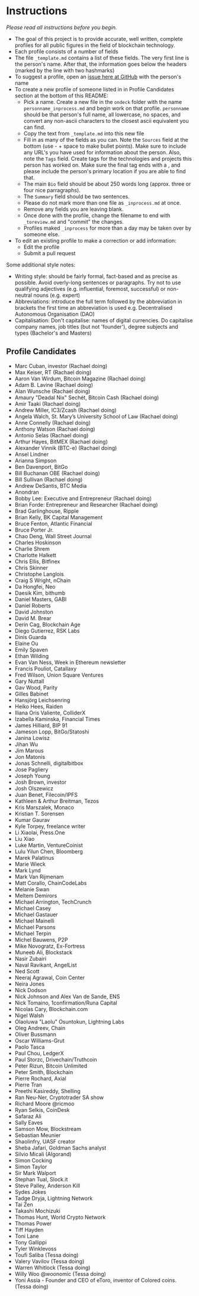 # Instructions

*Please read all instructions before you begin.*

* The goal of this project is to provide accurate, well written, complete profiles for all public figures in the field of blockchain technology.
* Each profile consists of a number of fields 
* The file `_template.md` contains a list of these fields. The very first line is the person's name. After that, the information goes below the headers (marked by the line with two hashmarks) 
* To suggest a profile, open an [issue here at GitHub](https://github.com/EveryBit-com/profiles/issues) with the person's name
* To create a new profile of someone listed in in Profile Candidates section at the bottom of this README:
	* Pick a name. Create a new file in the `ondeck` folder with the name `personname_inprocess.md` and begin work on that profile. `personname` should be that person's full name, all lowercase, no spaces, and convert any non-ascii characters to the closest ascii equivalent you can find. 
	* Copy the text from `_template.md` into this new file
	* Fill in as many of the fields as you can. Note the `Sources` field at the bottom (use - + space to make bullet points). Make sure to include any URL's you have used for information about the person. Also, note the `Tags` field. Create tags for the technologies and projects this person has worked on. Make sure the final tag ends with a , and please include the person's primary location if you are able to find that.
	* The main `Bio` field should be about 250 words long (approx. three or four nice parragraphs).
	* The `Summary` field should be two sentences. 
	* Please do not mark more than one file as `_inprocess.md` at once.
	* Remove any fields you are leaving blank.
	* Once done with the profile, change the filename to end with `_toreview.md` and "commit" the changes.
	* Profiles maked `_inprocess` for more than a day may be taken over by someone else. 
* To edit an existing profile to make a correction or add information:
	* Edit the profile
	* Submit a pull request

Some additional style notes:
* Writing style: should be fairly formal, fact-based and as precise as possible. Avoid overly-long sentences or paragraphs. Try not to use qualifying adjectives (e.g. influential, foremost, successful) or non-neutral nouns (e.g. expert)
* Abbreviations: introduce the full term followed by the abbreviation in brackets the first time an abbreviation is used e.g. Decentralised Autonomous Organisation (DAO)
* Capitalisation: Don't capitalise: names of digital currencies. Do capitalise company names, job titles (but not 'founder'), degree subjects and types (Bachelor's and Masters)



## Profile Candidates

- Marc Cuban, investor (Rachael doing)
- Max Keiser, RT (Rachael doing)
- Aaron Van Wirdum, Bitcoin Magazine (Rachael doing)
- Adam B. Lavine (Rachael doing)
- Alan Wunsche (Rachael doing)
- Amaury "Deadal Nix" Sechét, Bitcoin Cash (Rachael doing)
- Amir Taaki (Rachael doing)
- Andrew Miller, IC3/Zcash (Rachael doing)
- Angela Walch, St. Mary’s University School of Law (Rachael doing)
- Anne Connelly (Rachael doing)
- Anthony Watson (Rachael doing)
- Antonio Selas (Rachael doing)
- Arthur Hayes, BitMEX (Rachael doing)
- Alexander Vinnik (BTC-e) (Rachael doing) 
- Ansel Lindner
- Arianna Simpson
- Ben Davenport, BitGo
- Bill Buchanan OBE (Rachael doing)
- Bill Sullivan (Rachael doing)
- Andrew DeSantis, BTC Media
- Anondran
- Bobby Lee: Executive and Entrepreneur (Rachael doing)
- Brian Forde: Entrepreneur and Researcher (Rachael doing)
- Brad Garlinghouse, Ripple
- Brian Kelly, BK Capital Management
- Bruce Fenton, Atlantic Financial
- Bruce Porter Jr.
- Chao Deng, Wall Street Journal
- Charles Hoskinson
- Charlie Shrem
- Charlotte Halkett
- Chris Ellis, Bitfinex
- Chris Skinner
- Christophe Langlois
- Craig S Wright, nChain
- Da Hongfei, Neo
- Daesik Kim, bithumb
- Daniel Masters, GABI
- Daniel Roberts
- David Johnston
- David M. Brear
- Derin Cag, Blockchain Age
- Diego Gutierrez, RSK Labs
- Dinis Guarda
- Elaine Ou
- Emily Spaven
- Ethan Wilding
- Evan Van Ness, Week in Ethereum newsletter
- Francis Pouliot, Catallaxy
- Fred Wilson, Union Square Ventures
- Gary Nuttall
- Gav Wood, Parity
- Gilles Babinet
- Hansjörg Leichsenring
- Heiko Hees, Raiden&nbsp;
- Iliana Oris Valiente, ColliderX
- Izabella Kaminska, Financial Times
- James Hilliard, BIP 91
- Jameson Lopp, BitGo/Statoshi
- Janina Lowisz
- Jihan Wu
- Jim Marous
- Jon Matonis
- Jonas Schnelli, digitalbitbox
- Jose Pagliery
- Joseph Young
- Josh Brown, investor
- Josh Olszewicz
- Juan Benet, Filecoin/IPFS
- Kathleen &amp; Arthur Breitman, Tezos
- Kris Marszalek, Monaco
- Kristian T. Sorensen
- Kumar Gaurav
- Kyle Torpey, freelance writer
- Li Xiaolai, Press.One
- Liu Xiao
- Luke Martin, VentureCoinist
- Lulu Yilun Chen, Bloomberg
- Marek Palatinus
- Marie Wieck
- Mark Lynd
- Mark Van Rijmenam
- Matt Corallo, ChainCodeLabs
- Melanie Swan
- Meltem Demirors
- Michael Arrington, TechCrunch
- Michael Casey
- Michael Gastauer
- Michael Mainelli
- Michael Parsons
- Michael Terpin
- Michel Bauwens, P2P
- Mike Novogratz, Ex-Fortress
- Muneeb Ali, Blockstack
- Nasir Zubairi
- Naval Ravikant, AngelList
- Ned Scott
- Neeraj Agrawal, Coin Center
- Neira Jones
- Nick Dodson
- Nick Johnson and Alex Van de Sande, ENS
- Nick Tomaino, 1confirmation/Runa Capital
- Nicolas Cary, Blockchain.com
- Nigel Walsh
- Olaoluwa "Laolu" Osuntokun, Lightning Labs
- Oleg Andreev, Chain
- Oliver Bussmann
- Oscar Williams-Grut
- Paolo Tasca
- Paul Chou, LedgerX
- Paul Storzc, Drivechain/Truthcoin
- Peter Rizun, Bitcoin Unlimited
- Peter Smith, Blockchain
- Pierre Rochard, Axial
- Pierre Tran
- Preethi Kasireddy, Shelling
- Ran Neu-Ner, Cryptotrader SA show
- Richard Moore @ricmoo
- Ryan Selkis, CoinDesk
- Safaraz Ali
- Sally Eaves
- Samson Mow,&nbsp;Blockstream
- Sebastian Meunier
- Shaolinfry, UASF creator
- Sheba Jafari, Goldman Sachs analyst
- Silvio Micali (Algorand)
- Simon Cocking
- Simon Taylor
- Sir Mark Walport
- Stephan Tual, Slock.it
- Steve Palley, Anderson Kill
- Sydes Jokes
- Tadge Dryja, Lightning Network
- Tai Zen
- Takashi Mochizuki
- Thomas Hunt, World Crypto Network
- Thomas Power
- Tiff Hayden
- Toni Lane
- Tony Gallippi
- Tyler Winklevoss
- Toufi Saliba (Tessa doing)
- Valery Vavilov (Tessa doing)
- Warren Whitlock (Tessa doing)
- Willy Woo @woonomic (Tessa doing)
- Yoni Assia - Founder and CEO of eToro, inventor of Colored coins. (Tessa doing)
